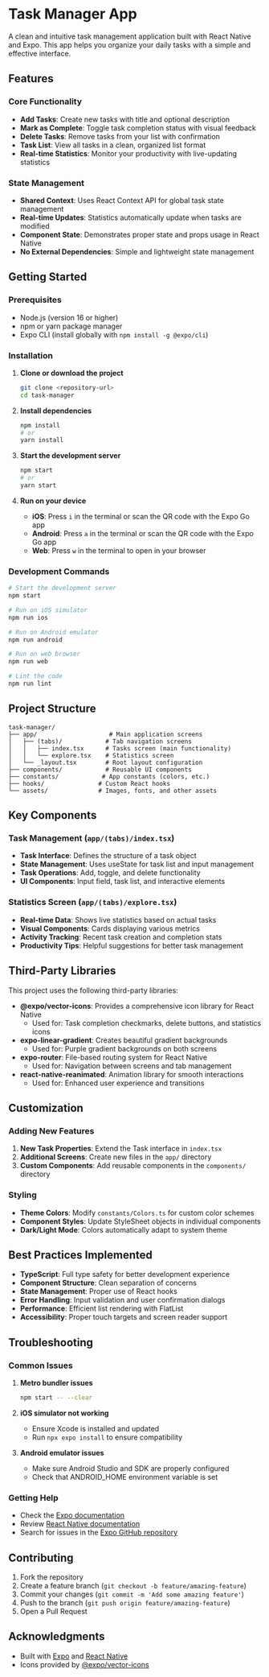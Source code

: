 
# Task Manager App

A clean and intuitive task management application built with React Native and Expo. This app helps you organize your daily tasks with a simple and effective interface.

## Features

### Core Functionality
- **Add Tasks**: Create new tasks with title and optional description
- **Mark as Complete**: Toggle task completion status with visual feedback
- **Delete Tasks**: Remove tasks from your list with confirmation
- **Task List**: View all tasks in a clean, organized list format
- **Real-time Statistics**: Monitor your productivity with live-updating statistics

### State Management
- **Shared Context**: Uses React Context API for global task state management
- **Real-time Updates**: Statistics automatically update when tasks are modified
- **Component State**: Demonstrates proper state and props usage in React Native
- **No External Dependencies**: Simple and lightweight state management

## Getting Started

### Prerequisites
- Node.js (version 16 or higher)
- npm or yarn package manager
- Expo CLI (install globally with `npm install -g @expo/cli`)

### Installation

1. **Clone or download the project**
   ```bash
   git clone <repository-url>
   cd task-manager
   ```

2. **Install dependencies**
   ```bash
   npm install
   # or
   yarn install
   ```

3. **Start the development server**
   ```bash
   npm start
   # or
   yarn start
   ```

4. **Run on your device**
   - **iOS**: Press `i` in the terminal or scan the QR code with the Expo Go app
   - **Android**: Press `a` in the terminal or scan the QR code with the Expo Go app
   - **Web**: Press `w` in the terminal to open in your browser

### Development Commands

```bash
# Start the development server
npm start

# Run on iOS simulator
npm run ios

# Run on Android emulator
npm run android

# Run on web browser
npm run web

# Lint the code
npm run lint
```

## Project Structure

```
task-manager/
├── app/                    # Main application screens
│   ├── (tabs)/            # Tab navigation screens
│   │   ├── index.tsx      # Tasks screen (main functionality)
│   │   └── explore.tsx    # Statistics screen
│   └── _layout.tsx        # Root layout configuration
├── components/            # Reusable UI components
├── constants/            # App constants (colors, etc.)
├── hooks/               # Custom React hooks
└── assets/              # Images, fonts, and other assets
```

## Key Components

### Task Management (`app/(tabs)/index.tsx`)
- **Task Interface**: Defines the structure of a task object
- **State Management**: Uses useState for task list and input management
- **Task Operations**: Add, toggle, and delete functionality
- **UI Components**: Input field, task list, and interactive elements

### Statistics Screen (`app/(tabs)/explore.tsx`)
- **Real-time Data**: Shows live statistics based on actual tasks
- **Visual Components**: Cards displaying various metrics
- **Activity Tracking**: Recent task creation and completion stats
- **Productivity Tips**: Helpful suggestions for better task management

## Third-Party Libraries

This project uses the following third-party libraries:

- **@expo/vector-icons**: Provides a comprehensive icon library for React Native
  - Used for: Task completion checkmarks, delete buttons, and statistics icons
- **expo-linear-gradient**: Creates beautiful gradient backgrounds
  - Used for: Purple gradient backgrounds on both screens
- **expo-router**: File-based routing system for React Native
  - Used for: Navigation between screens and tab management
- **react-native-reanimated**: Animation library for smooth interactions
  - Used for: Enhanced user experience and transitions

## Customization

### Adding New Features
1. **New Task Properties**: Extend the Task interface in `index.tsx`
2. **Additional Screens**: Create new files in the `app/` directory
3. **Custom Components**: Add reusable components in the `components/` directory

### Styling
- **Theme Colors**: Modify `constants/Colors.ts` for custom color schemes
- **Component Styles**: Update StyleSheet objects in individual components
- **Dark/Light Mode**: Colors automatically adapt to system theme

## Best Practices Implemented

- **TypeScript**: Full type safety for better development experience
- **Component Structure**: Clean separation of concerns
- **State Management**: Proper use of React hooks
- **Error Handling**: Input validation and user confirmation dialogs
- **Performance**: Efficient list rendering with FlatList
- **Accessibility**: Proper touch targets and screen reader support

## Troubleshooting

### Common Issues

1. **Metro bundler issues**
   ```bash
   npm start -- --clear
   ```

2. **iOS simulator not working**
   - Ensure Xcode is installed and updated
   - Run `npx expo install` to ensure compatibility

3. **Android emulator issues**
   - Make sure Android Studio and SDK are properly configured
   - Check that ANDROID_HOME environment variable is set

### Getting Help

- Check the [Expo documentation](https://docs.expo.dev/)
- Review [React Native documentation](https://reactnative.dev/)
- Search for issues in the [Expo GitHub repository](https://github.com/expo/expo)

## Contributing

1. Fork the repository
2. Create a feature branch (`git checkout -b feature/amazing-feature`)
3. Commit your changes (`git commit -m 'Add some amazing feature'`)
4. Push to the branch (`git push origin feature/amazing-feature`)
5. Open a Pull Request

## Acknowledgments

- Built with [Expo](https://expo.dev/) and [React Native](https://reactnative.dev/)
- Icons provided by [@expo/vector-icons](https://expo.github.io/vector-icons/)


